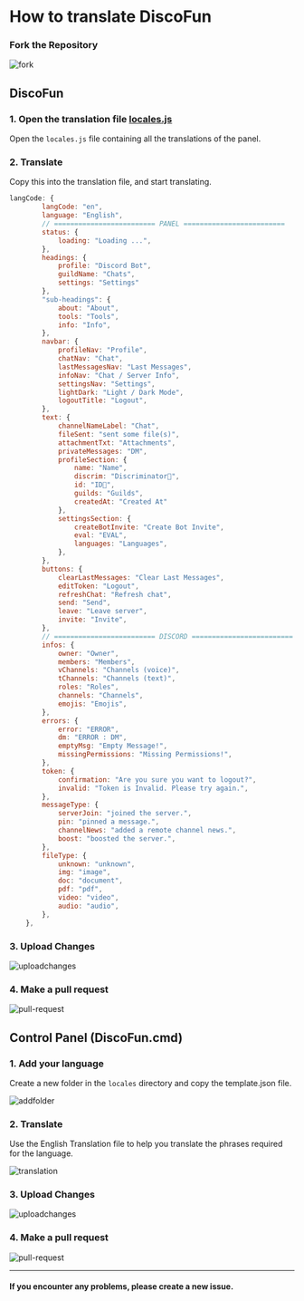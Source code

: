 # How to translate DiscoFun

### Fork the Repository

![fork](../assets/images/contribution/fork.png)

## DiscoFun

### 1. Open the translation file [locales.js](https://github.com/toastbox1000/DiscoFun/blob/master/assets/js/locales.js)
Open the `locales.js` file containing all the translations of the panel.

### 2. Translate
Copy this into the translation file, and start translating.

```js
langCode: {
		langCode: "en",
		language: "English",
		// ========================= PANEL =========================
		status: {
			loading: "Loading ...",
		},
		headings: {
			profile: "Discord Bot",
			guildName: "Chats",
			settings: "Settings"
		},
		"sub-headings": {
			about: "About",
			tools: "Tools",
			info: "Info",
		},
		navbar: {
			profileNav: "Profile",
			chatNav: "Chat",
			lastMessagesNav: "Last Messages",
			infoNav: "Chat / Server Info",
			settingsNav: "Settings",
			lightDark: "Light / Dark Mode",
			logoutTitle: "Logout",
		},
		text: {
			channelNameLabel: "Chat",
			fileSent: "sent some file(s)",
			attachmentTxt: "Attachments",
			privateMessages: "DM",
			profileSection: {
				name: "Name",
				discrim: "Discriminator🔢",
				id: "ID🪪",
				guilds: "Guilds",
				createdAt: "Created At"
			},
			settingsSection: {
				createBotInvite: "Create Bot Invite",
				eval: "EVAL",
				languages: "Languages",
			},
		},
		buttons: {
			clearLastMessages: "Clear Last Messages",
			editToken: "Logout",
			refreshChat: "Refresh chat",
			send: "Send",
			leave: "Leave server",
			invite: "Invite",
		},
		// ========================= DISCORD =========================
		infos: {
			owner: "Owner",
			members: "Members",
			vChannels: "Channels (voice)",
			tChannels: "Channels (text)",
			roles: "Roles",
			channels: "Channels",
			emojis: "Emojis",
		},
		errors: {
			error: "ERROR",
			dm: "ERROR : DM",
			emptyMsg: "Empty Message!",
			missingPermissions: "Missing Permissions!",
		},
		token: {
			confirmation: "Are you sure you want to logout?",
			invalid: "Token is Invalid. Please try again.",
		},
		messageType: {
			serverJoin: "joined the server.",
			pin: "pinned a message.",
			channelNews: "added a remote channel news.",
			boost: "boosted the server.",
		},
		fileType: {
			unknown: "unknown",
			img: "image",
			doc: "document",
			pdf: "pdf",
			video: "video",
			audio: "audio",
		},
	},
```

### 3. Upload Changes

![uploadchanges](../assets/images/contribution/upload.png)

### 4. Make a pull request

![pull-request](../assets/images/contribution/create_pull.png)

## Control Panel (DiscoFun.cmd)

### 1. Add your language
Create a new folder in the `locales` directory and copy the template.json file.

![addfolder](../assets/images/contribution/openlocales.png)

### 2. Translate
Use the English Translation file to help you translate the phrases required for the language.

![translation](../assets/images/contribution/translate.png)

### 3. Upload Changes

![uploadchanges](../assets/images/contribution/upload.png)

### 4. Make a pull request

![pull-request](../assets/images/contribution/create_pull.png)

***

#### If you encounter any problems, please create a new issue.
